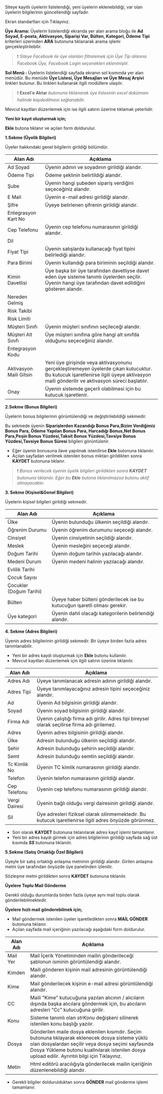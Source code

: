 Siteye kayıtlı üyelerin listelendiği, yeni üyelerin eklenebildiği, var olan üyelerin bilgilerinin güncellendiği sayfadır.

Ekran standartları için Tıklayınız.

**Üye Arama:** Üyelerin listelendiği ekranda yer alan arama bloğu ile **Ad Soyad, E-posta, Aktivasyon, Siparişi Var, Bülten, Kategori, Ödeme Tipi** kriterleri üzerinden  **ARA** butonuna tıklanarak arama işlemi gerçekleştirilebilir.

>❗️  _Siteye Facebook ile üye olanları filtrelemek için Üye Tip alanına Facebook Üye, Facebook Login seçenekleri eklenmiştir._

**Sol Menü :** Üyelerin listelendiği sayfada ekranın sol kısmında yer alan menüdür. Bu menüde **Üye Listesi, Üye Mesajları ve Üye Mesaj Arşivi** linkleri bulunur. Bu linkleri kullanarak ilgili modüllere ulaşılır.

>❗️ **Excel'e Aktar** _butonuna tıklanarak üye listesinin excel dokümanı halinde kaydedilmesi sağlanabilir._

Mevcut kayıtları düzenlemek için ise ilgili satırın üzerine tıklamak yeterlidir.

**Yeni bir kayıt oluşturmak için;**

 **Ekle** butona tıklanır ve açılan form doldurulur.

 **1.Sekme (Üyelik Bilgileri)**

Üyeler hakkındaki genel bilgilerin girildiği bölümdür.

|Alan Adı|Açıklama|
|--|--|
|Ad Soyad |Üyenin adının ve soyadının girildiği alandır.	|
|Ödeme Tipi |Ödeme şeklinin belirtildiği alandır.	|
|Şube|Üyenin hangi şubeden sipariş verdiğini seçeceğiniz alandır.|
|E Mail|Üyenin e-mail adresi girildiği alandır.	|
|Şifre|Üyeye belirlenen şifrenin girildiği alandır.	|
|Entegrasyon Kart No||
|Cep Telefonu |Üyenin cep telefonu numarasının girildiği alandır.|
|Dil||
|Fiyat Tipi|Üyenin satışlarda kullanacağı fiyat tipini belirlediği alandır.|
|Para Birimi |Üyenin kullandığı para biriminin seçildiği alandır.|
|Kimin Davetlisi |Üye başka bir üye tarafından davetliyse davet eden üye sisteme tanımlı üyelerden seçilir. Üyenin hangi üye tarafından davet edildiğini gösteren alandır.	|
|Nereden Gelmiş	||
|Risk Takibi ||
|Risk Limiti ||
|Müşteri Sınıfı|Üyenin müşteri sınıfının seçileceği alandır.|
|Müşteri Alt Sınıfı|Üye müşteri sınıfına göre hangi alt sınıfda olduğunu seçeceğiniz alandır.|
|Entegrasyon Kodu||
|Aktivasyon Maili Gitsin|Yeni üye girişinde veya aktivasyonunu gerçekleştiremeyen üyelerde çıkan kutucuktur. Bu kutucuk işaretlenirse ilgili üyeye aktivasyon maili gönderilir ve aktivasyon süreci başlatılır.	|
|Onay|Üyenin sistemde geçerli olabilmesi için bu kutucuk işaretlenir.|

**2.Sekme (Bonus Bilgileri)**

Üyelerin bonus bilgilerinin görüntülendiği ve değiştirilebildiği sekmedir.

Bu sekmede üyenin **Siparişlerden Kazandığı Bonus Para,Bizim Verdiğimiz Bonus Para, Ödeme Yapılan Bonus Para, Harcadığı Bonus,Net Bonus Para,Peşin Bonus Yüzdesi,Taksit Bonus Yüzdesi,Tavsiye Bonus Yüzdesi,Tavsiye Bonus Süresi** bilgileri görüntülenir.

- Eğer üyenin bonusuna ilave yapılmak istenilirse  **Ekle**  butonuna tıklanılır.
- Açılan sayfadan verilmek istenilen bonus miktarı girildikten sonra **KAYDET** butonuna tıklanır.

>❗️ _Bonus verilecek üyenin üyelik bilgileri girildikten sonra  **KAYDET** butonuna tıklanılır. Eğer bu **Ekle** butona tıklanılmazsa butonu aktif olmayacaktır._

**3. Sekme (Kişisel&Genel Bilgileri)**

Üyelerin kişisel bilgileri girildiği sekmedir.

|Alan Adı|Açıklama|
|--|--|
|Ülke|Üyenin bulunduğu ülkenin seçildiği alandır.|
|Öğrenim Durumu |Üyenin öğrenim durumunu seçeceği alandır.|
|Cinsiyet|Üyenin cinsiyetinin seçildiği alandır.|
|Meslek|Üyenin mesleğini seçeceği alandır.|
|Doğum Tarihi |Üyenin doğum tarihin yazılacağı alandır.|
|Medeni Durum |Üyenin medeni halinin yazılacağı alandır.|
|Evlilik Tarihi ||
|Çocuk Sayısı ||
|Çocuklar (Doğum Tarihi)||
|Bülten|Üyeye haber bülteni gönderilecek ise bu kutucuğun işaretli olması gerekir.|
|Üye kategori|Üyenin dahil olacağı kategorilerin belirlendiği alandır.|

**4. Sekme (Adres Bilgileri)**

Üyenin adres bilgilerinin girildiği sekmedir. Bir üyeye birden fazla adres tanımlanabilir.

- Yeni bir adres kaydı oluşturmak için  **Ekle** butonu kullanılır.
- Mevcut kayıtları düzenlemek için ilgili satırın üzerine tıklanılır.

|Alan Adı|Açıklama|
|--|--|
|Adres Adı |Üyeye tanımlanacak adresin adının girildiği alandır.|
|Adres Tipi |Üyeye tanımlayacağınız adresin tipini seçeceğiniz alandır.|
|Ad|Üyenin Ad bilgisinin girildiği alandır.	|
|Soyad|Üyenin soyad bilgisinin girildiği alandır.	|
|Firma Adı |Üyenin çalıştığı firma adı girilir. Adres tipi bireysel olarak seçilirse firma adı girilemez.|
|Adres|Üyenin adres bilgisinin girildiği alandır.	|
|Ülke|Adresin bulunduğu ülkenin seçildiği alandır.	|
|Şehir|Adresin bulunduğu şehirin seçildiği alandır.	|
|Semt|Adresin bulunduğu semtin seçildiği alandır.	|
|Tc Kimlik No |Üyenin TC kimlik numarasının girildiği alandır.|
|Telefon|Üyenin telefon numarasının girildiği alandır.	|
|Cep Telefonu |Üyenin cep telefonu numarasının girildiği alandır.|
|Vergi Dairesi |Üyenin bağlı olduğu vergi dairesinin girildiği alandır.	|
|Sil|Üye adresleri fiziksel olarak silinmemektedir. Bu kutucuk işaretlenirse ilgili adres önyüzde görünmez.|

- Son olarak **KAYDET** butonuna tıklanılarak adres kayıt işlemi tamamlanır.
- Yeni bir adres kaydı girmek için adres bilgilerinin girildiği sayfada sağ üst kısımda  ***SS*** butonuna tıklanılır.

**5.Sekme (Satış Ortaklığı Özel Bilgileri)**

Üyeyle bir satış ortaklığı anlaşma metninin girildiği alandır. Girilen anlaşma metni üye tarafından önyüzde üye panelinden izlenilir.

Sözleşme metni girildikten sonra **KAYDET** butonuna tıklanılır.

**Üyelere Toplu Mail Gönderme**

Gerekli olduğu durumlarda birden fazla üyeye aynı mail toplu olarak gönderilebilmektedir.

**Üyelere hızlı mail gönderebilmek için;**

- Mail göndermek istenilen üyeler işaretledikten sonra **MAİL GÖNDER**  butonuna tıklanır.
- Açılan sayfada mail içeriğinin yazılacağı aşağıdaki form doldurulur.

|Alan Adı|Açıklama|
|--|--|
|Mail Yer |Mail İçerik Yönetiminden mailin gönderileceği şablonun isminin görüntülendiği alandır.|
|Kimden|Maili gönderen kişinin mail adresinin görüntülendiği alandır.|
|Kime|Mail gönderilecek kişinin e-mail adresi görüntülendiği alandır.|
|CC|Maili "Kime" kutucuğuna yazılan alıcının / alıcıların dışında başka alıcılara göndermek için, bu alıcıların adresleri "Cc" kutucuğuna girilir.	|
|Konu|Sisteme tanımlı olan $strKonu$ değişkeni silinerek istenilen konu başlığı yazılır.	|
|Dosya|Gönderilen maile dosya eklenilen kısımdır. Seçim butonuna tıklayarak eklenecek dosya sisteme yüklü olan dosyalardan seçilir veya dosya seçimi sayfasında Dosya Yükleme butonu kuallnılarak istenilen dosya upload edilir. Ayrıntılı bilgi için Tıklayınız.	|
|Metin|Html editörü aracılığıyla gönderilecek mailin içeriğinin düzenlenebildiği alandır.	|

- Gerekli bilgiler doldurulduktan sonra **GÖNDER**  mail gönderme işlemi tamamlanır.
